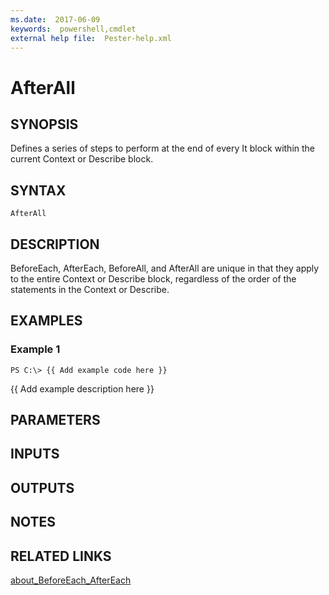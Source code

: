 ```yaml
---
ms.date:  2017-06-09
keywords:  powershell,cmdlet
external help file:  Pester-help.xml
---
```


# AfterAll

## SYNOPSIS
Defines a series of steps to perform at the end of every It block within
the current Context or Describe block.

## SYNTAX

```
AfterAll
```

## DESCRIPTION
BeforeEach, AfterEach, BeforeAll, and AfterAll are unique in that they apply
to the entire Context or Describe block, regardless of the order of the
statements in the Context or Describe.

## EXAMPLES

### Example 1
```
PS C:\> {{ Add example code here }}
```

{{ Add example description here }}

## PARAMETERS

## INPUTS

## OUTPUTS

## NOTES

## RELATED LINKS

[about_BeforeEach_AfterEach]()

